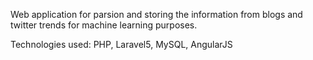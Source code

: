 Web application for parsion and storing the information from blogs and twitter trends for machine learning purposes.

Technologies used: PHP, Laravel5, MySQL, AngularJS
